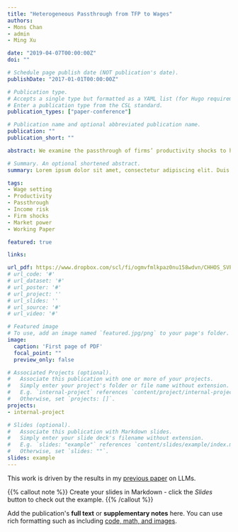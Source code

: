 ```yaml
---
title: "Heterogeneous Passthrough from TFP to Wages"
authors:
- Mons Chan
- admin
- Ming Xu

date: "2019-04-07T00:00:00Z"
doi: ""

# Schedule page publish date (NOT publication's date).
publishDate: "2017-01-01T00:00:00Z"

# Publication type.
# Accepts a single type but formatted as a YAML list (for Hugo requirements).
# Enter a publication type from the CSL standard.
publication_types: ["paper-conference"]

# Publication name and optional abbreviated publication name.
publication: ""
publication_short: ""

abstract: We examine the passthrough of firms’ productivity shocks to hourly wages using rich matched employer-employee data, allowing us to control for endogenous worker mobility and unobserved worker heterogeneity. We find an average passthrough of 0.08 which is economically and statistically significant. Hourly wages are twice as responsive to negative shocks as to positive shocks–especially during recessions. Ignoring endogenous labor mobility underestimates passthrough, erroneously implying downward wage rigidity. Our findings are consistent with models of labor market power and suggest a larger role for firm shocks in determining workers’ wage variability relative to previous estimates. 

# Summary. An optional shortened abstract.
summary: Lorem ipsum dolor sit amet, consectetur adipiscing elit. Duis posuere tellus ac convallis placerat. Proin tincidunt magna sed ex sollicitudin condimentum.

tags:
- Wage setting
- Productivity
- Passthrough
- Income risk
- Firm shocks
- Market power
- Working Paper

featured: true

links:

url_pdf: https://www.dropbox.com/scl/fi/ogmvfmlkpaz0nu158wdvn/CHHOS_SVPT.pdf?rlkey=m3jazd4n8yprb5ngm36j5i7me&e=1&dl=0
# url_code: '#'
# url_dataset: '#'
# url_poster: '#'
# url_project: ''
# url_slides: ''
# url_source: '#'
# url_video: '#'

# Featured image
# To use, add an image named `featured.jpg/png` to your page's folder. 
image:
  caption: 'First page of PDF'
  focal_point: ""
  preview_only: false

# Associated Projects (optional).
#   Associate this publication with one or more of your projects.
#   Simply enter your project's folder or file name without extension.
#   E.g. `internal-project` references `content/project/internal-project/index.md`.
#   Otherwise, set `projects: []`.
projects:
- internal-project

# Slides (optional).
#   Associate this publication with Markdown slides.
#   Simply enter your slide deck's filename without extension.
#   E.g. `slides: "example"` references `content/slides/example/index.md`.
#   Otherwise, set `slides: ""`.
slides: example
---
```


This work is driven by the results in my [previous paper](/publication/conference-paper/) on LLMs.

{{% callout note %}}
Create your slides in Markdown - click the *Slides* button to check out the example.
{{% /callout %}}

Add the publication's **full text** or **supplementary notes** here. You can use rich formatting such as including [code, math, and images](https://docs.hugoblox.com/content/writing-markdown-latex/).
